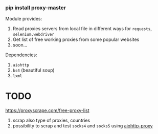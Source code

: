 ### pip install proxy-master

Module provides:
1) Read proxies servers from local file in different ways for `requests`, `selenium.webdriver`
2) Get list of free working proxies  from some popular websites
3) soon...

Dependencies:
1) `aiohttp`
2) `bs4` (beautiful soup)
3) `lxml`

# TODO
https://proxyscrape.com/free-proxy-list
1) scrap also type of proxies, countries
2) possibility to scrap and test `socks4` and `socks5` using [aiohttp-proxy](https://github.com/Skactor/aiohttp-proxy)
